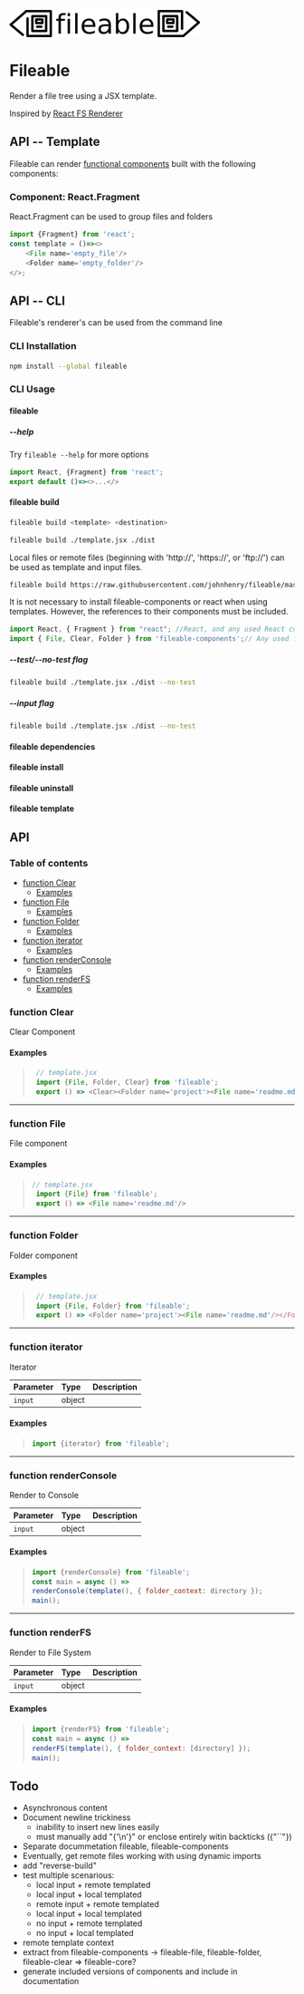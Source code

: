 ![fileable logo](./static/docs/logo.png)

# Fileable

Render a file tree using a JSX template.

Inspired by [React FS Renderer](https://github.com/ericvicenti/react-fs-renderer)

## API -- Template

Fileable can render [functional components](https://reactjs.org/docs/components-and-props.html) built with the following components:

### Component: React.Fragment

React.Fragment can be used to group files and folders

```javascript
import {Fragment} from 'react';
const template = ()=><>
    <File name='empty_file'/>
    <Folder name='empty_folder'/>
</>;
```

## API -- CLI

Fileable's renderer's can be used from the command line

### CLI Installation

```sh
npm install --global fileable
```

### CLI Usage

#### fileable

##### --help

Try `fileable --help` for more options

```javascript
import React, {Fragment} from 'react';
export default ()=><>...</>
```

#### fileable build

```sh
fileable build <template> <destination>
```

```sh
fileable build ./template.jsx ./dist
```

Local files or remote files (beginning with 'http://', 'https://', or 'ftp://') can be used as template and input files.

```sh
fileable build https://raw.githubusercontent.com/johnhenry/fileable/master/test/example/template.jsx here
```

It is not necessary to install fileable-components or react when using templates. However, the references to their components must be included.

```javascript
import React, { Fragment } from "react"; //React, and any used React components must be required
import { File, Clear, Folder } from 'fileable-components';// Any used fileable-components must be required
```

##### --test/--no-test flag

```sh
fileable build ./template.jsx ./dist --no-test
```

##### --input flag

```sh
fileable build ./template.jsx ./dist --no-test
```

#### fileable dependencies

#### fileable install

#### fileable uninstall

#### fileable template
## API

### Table of contents

- [function Clear](#function-clear)
  - [Examples](#examples)
- [function File](#function-file)
  - [Examples](#examples-1)
- [function Folder](#function-folder)
  - [Examples](#examples-2)
- [function iterator](#function-iterator)
  - [Examples](#examples-3)
- [function renderConsole](#function-renderconsole)
  - [Examples](#examples-4)
- [function renderFS](#function-renderfs)
  - [Examples](#examples-5)

### function Clear

Clear Component

#### Examples

> ```javascript
>  // template.jsx
>  import {File, Folder, Clear} from 'fileable';
>  export () => <Clear><Folder name='project'><File name='readme.md'/></Folder></Clear>
> ```

* * *

### function File

File component

#### Examples

> ```javascript
> // template.jsx
>  import {File} from 'fileable';
>  export () => <File name='readme.md'/>
> ```

* * *

### function Folder

Folder component

#### Examples

> ```javascript
>  // template.jsx
>  import {File, Folder} from 'fileable';
>  export () => <Folder name='project'><File name='readme.md'/></Folder>
> ```

* * *

### function iterator

Iterator

| Parameter | Type   | Description |
| :-------- | :----- | :---------- |
| `input`   | object |             |

#### Examples

> ```javascript
> import {iterator} from 'fileable';
> ```

* * *

### function renderConsole

Render to Console

| Parameter | Type   | Description |
| :-------- | :----- | :---------- |
| `input`   | object |             |

#### Examples

> ```javascript
> import {renderConsole} from 'fileable';
> const main = async () =>
> renderConsole(template(), { folder_context: directory });
> main();
> ```

* * *

### function renderFS

Render to File System

| Parameter | Type   | Description |
| :-------- | :----- | :---------- |
| `input`   | object |             |

#### Examples

> ```javascript
> import {renderFS} from 'fileable';
> const main = async () =>
> renderFS(template(), { folder_context: [directory] });
> main();
> ```

## Todo

- Asynchronous content
- Document newline trickiness
    - inability to insert new lines easily
    - must manually add "{'\n'}" or enclose entirely witin backticks ({"``"})
- Separate docummetation fileable, fileable-components
- Eventually, get remote files working with using dynamic imports
- add "reverse-build"
- test multiple scenarious:
     - local input + remote templated
     - local input + local templated
     - remote input + remote templated
     - local input + local templated
     - no input + remote templated
     - no input + local templated
- remote template context
- extract from fileable-components -> fileable-file, fileable-folder, fileable-clear => fileable-core?
- generate included versions of components and include in documentation
